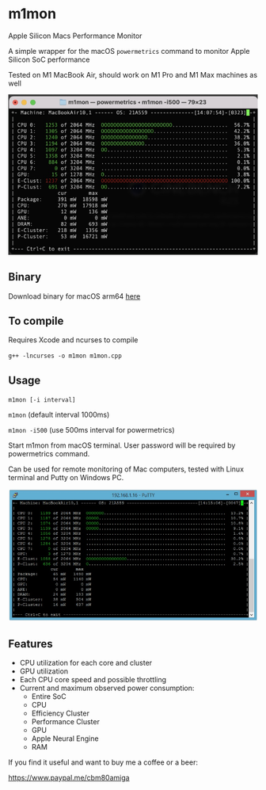 # m1mon
Apple Silicon Macs Performance Monitor

A simple wrapper for the macOS `powermetrics` command to monitor Apple Silicon SoC performance

Tested on M1 MacBook Air, should work on M1 Pro and M1 Max machines as well

![MBA](https://github.com/cbm80amiga/m1mon/blob/main/screenshots/m1mon1.jpg)

## Binary

Download binary for macOS arm64 [here](https://github.com/cbm80amiga/m1mon/releases/download/v1/m1mon)

## To compile
Requires Xcode and ncurses to compile

`g++ -lncurses -o m1mon m1mon.cpp `

## Usage
`m1mon [-i interval]`

`m1mon` (default interval 1000ms)

`m1mon -i500` (use 500ms interval for powermetrics)

Start m1mon from macOS terminal. User password will be required by powermetrics command.

Can be used for remote monitoring of Mac computers, tested with Linux terminal and Putty on Windows PC.

![Putty](https://github.com/cbm80amiga/m1mon/blob/main/screenshots/m1mon-putty.jpg)

## Features
- CPU utilization for each core and cluster
- GPU utilization
- Each CPU core speed and possible throttling
- Current and maximum observed power consumption:
  - Entire SoC
  - CPU
  - Efficiency Cluster
  - Performance Cluster
  - GPU
  - Apple Neural Engine
  - RAM

If you find it useful and want to buy me a coffee or a beer:

https://www.paypal.me/cbm80amiga
